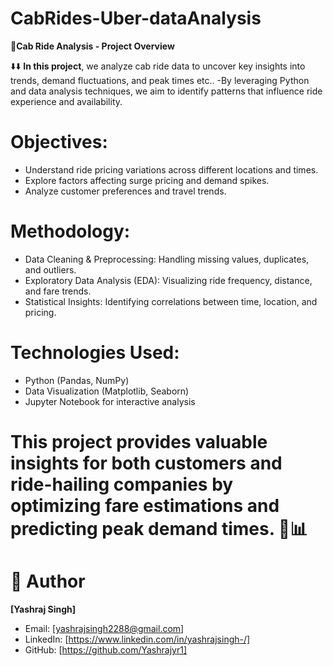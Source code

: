 # CabRides-Uber-dataAnalysis
🚕**Cab Ride Analysis - Project Overview**

⬇️⬇️
**In this project**, we analyze cab ride data to uncover key insights into trends, demand fluctuations, and peak times etc.. 
  -By leveraging Python and data analysis techniques, we aim to identify patterns that influence ride experience and availability.

# Objectives:
  - Understand ride pricing variations across different locations and times.
  - Explore factors affecting surge pricing and demand spikes.
  - Analyze customer preferences and travel trends.

# Methodology:
  - Data Cleaning & Preprocessing: Handling missing values, duplicates, and outliers.
  - Exploratory Data Analysis (EDA): Visualizing ride frequency, distance, and fare trends.
  - Statistical Insights: Identifying correlations between time, location, and pricing.

# Technologies Used:
  - Python (Pandas, NumPy)
  - Data Visualization (Matplotlib, Seaborn)
  - Jupyter Notebook for interactive analysis

# This project provides valuable insights for both customers and ride-hailing companies by optimizing fare estimations and predicting peak demand times. 🚖📊

# 👤 Author
  **[Yashraj Singh]**
- Email: [yashrajsingh2288@gmail.com]
- LinkedIn: [https://www.linkedin.com/in/yashrajsingh-/]
- GitHub: [https://github.com/Yashrajyr1]
